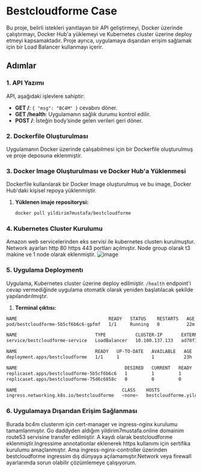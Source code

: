 # Bestcloudforme Case

Bu proje, belirli istekleri yanıtlayan bir API geliştirmeyi, Docker üzerinde çalıştırmayı, Docker Hub'a yüklemeyi ve Kubernetes cluster üzerine deploy etmeyi kapsamaktadır. Proje ayrıca, uygulamaya dışarıdan erişim sağlamak için bir Load Balancer kullanmayı içerir.

## Adımlar

### 1. API Yazımı
API, aşağıdaki işlevlere sahiptir:
- **GET /**: `{ "msg": "BC4M" }` cevabını döner.
- **GET /health**: Uygulamanın sağlık durumu kontrol edilir.
- **POST /**: İsteğin body’sinde gelen verileri geri döner.

### 2. Dockerfile Oluşturulması
Uygulamanın Docker üzerinde çalışabilmesi için bir Dockerfile oluşturulmuş ve proje deposuna eklenmiştir.

### 3. Docker Image Oluşturulması ve Docker Hub'a Yüklenmesi
Dockerfile kullanılarak bir Docker Image oluşturulmuş ve bu image, Docker Hub'daki kişisel repoya yüklenmiştir. 
1. **Yüklenen imaje repositorysi:**
   ```bash
   docker pull yildirim7mustafa/bestcloudforme

### 4. Kubernetes Cluster Kurulumu
Amazon web servicelerinden eks servisi ile kubernetes clusterı kurulmuştur. Network ayarları http 80 https 443 portları açılmıştır. Node group olarak t3 makine ve 1 node olarak eklenmiştir.
![image](https://github.com/user-attachments/assets/43966764-d91c-478a-b3e0-6fd07b1eed6d)

### 5. Uygulama Deploymentı
Uygulama, Kubernetes cluster üzerine deploy edilmiştir. `/health` endpoint'i cevap vermediğinde uygulama otomatik olarak yeniden başlatılacak şekilde yapılandırılmıştır.
1. **Terminal çıktısı:**
```bash
NAME                                  READY   STATUS    RESTARTS   AGE
pod/bestcloudforme-5b5cf6b6c6-gpfmf   1/1     Running   0          22m

NAME                             TYPE           CLUSTER-IP       EXTERNAL-IP                                                              PORT(S)          AGE
service/bestcloudforme-service   LoadBalancer   10.100.137.133   ad78f111824394ac2929f3d78d708329-532103383.eu-west-3.elb.amazonaws.com   8080:30479/TCP   23h

NAME                             READY   UP-TO-DATE   AVAILABLE   AGE
deployment.apps/bestcloudforme   1/1     1            1           23h

NAME                                        DESIRED   CURRENT   READY   AGE
replicaset.apps/bestcloudforme-5b5cf6b6c6   1         1         1       23h
replicaset.apps/bestcloudforme-75d6c6858c   0         0         0       23m

NAME                                       CLASS    HOSTS                                    ADDRESS                                                                  PORTS     AGE
ingress.networking.k8s.io/bestcloudforme   <none>   bestcloudforme.yildirim7mustafa.online   ae5e49e37046e4caab98edee2df80f30-575788266.eu-west-3.elb.amazonaws.com   80, 443   23h
```

### 6. Uygulamaya Dışarıdan Erişim Sağlanması
Burada bc4m clusterım için cert-manager ve ingress-nginx kurulumu tamamlanmıştır. Go daddyden aldığım yildirim7mustafa.online domainim route53 servisine transfer edilmiştir. A kaydı olarak bestcloudforme eklenmiştir.Ingressime annotationlar eklenerek https kullanımı için sertifika kurulumu amaçlanmıştır. Ama ingress-nginx-controller üzerinden bestcloudforme ingressim dış dünyaya açılamamıştır.Network veya firewall ayarlarımda sorun olabilir çözümlemeye çalışıyorum.
